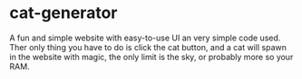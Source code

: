 # cat-generator
A fun and simple website with easy-to-use UI an very simple code used. Ther only thing you have to do is click the cat button, and a cat will spawn in the website with magic, the only limit is the sky, or probably more so your RAM.

